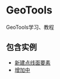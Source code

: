 # GeoTools
GeoTools学习、教程
## 包含实例
* [新建点线面要素](https://github.com/Oyoyoyoyoyoyoyoyo/GeoTools/tree/main/tutorial/src/main/java/org/geotools/tutorial/feature)
* [增加中](https://github.com/Oyoyoyoyoyoyoyoyo/GeoTools/tree/main/tutorial/src/main/java/org/geotools/tutorial/feature)
